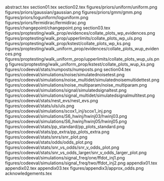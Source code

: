 abstract.tex
section01.tex
section02.tex
figures/priors/uniform/uniform.png
figures/priors/gaussian/gaussian.png
figures/priors/gmm/gmm.png
figures/priors/loguniform/loguniform.png
figures/priors/fermidirac/fermidirac.png
figures/changepoint/changepoint.png
section03.tex
figures/proptesting/walk_prop/evidences/collate_plots_wp_evidences.png
figures/proptesting/walk_prop/upperlimits/collate_plots_wp_uls.png
figures/proptesting/walk_prop/kstest/collate_plots_wp_ks.png
figures/proptesting/walk_uniform_prop/evidences/collate_plots_wup_evidences.png
figures/proptesting/walk_uniform_prop/upperlimits/collate_plots_wup_uls.png
figures/proptesting/walk_uniform_prop/kstest/collate_plots_wup_ks.png
figures/codeeval/stats/numposts/numposts.png
section04.tex
figures/codeeval/simulations/noise/simulatednoisetest.png
figures/codeeval/simulations/noise_multidet/simulatednoisemultidettest.png
figures/codeeval/simulations/noise_multiparam/noise_multiparam.png
figures/codeeval/simulations/signal/simulatedsignaltest.png
figures/codeeval/simulations/signal_multidet/simulatedsignalmultitest.png
figures/codeeval/stats/nest_evs/nest_evs.png
figures/codeeval/stats/uls/uls.png
figures/codeeval/simulations/scox1_inj/scox1_inj.png
figures/codeeval/simulations/S6_hwinj/hwinj03/hwinj03.png
figures/codeeval/simulations/S6_hwinj/hwinj05/hwinj05.png
figures/codeeval/stats/pp_standard/pp_plots_standard.png
figures/codeeval/stats/pp_extra/pp_plots_extra.png
figures/codeeval/stats/snrs/snr_plot.png
figures/codeeval/stats/odds/odds_plot.png
figures/codeeval/stats/snr_vs_odds/snr_v_odds_plot.png
figures/codeeval/stats/snr_vs_odds_larger/snr_v_odds_larger_plot.png
figures/codeeval/simulations/signal_freq/one/ffdot_inj1.png
figures/codeeval/simulations/signal_freq/two/ffdot_inj2.png
appendix01.tex
appendix02.tex
appendix03.tex
figures/appendix3/approx_odds.png
acknowledgements.tex
